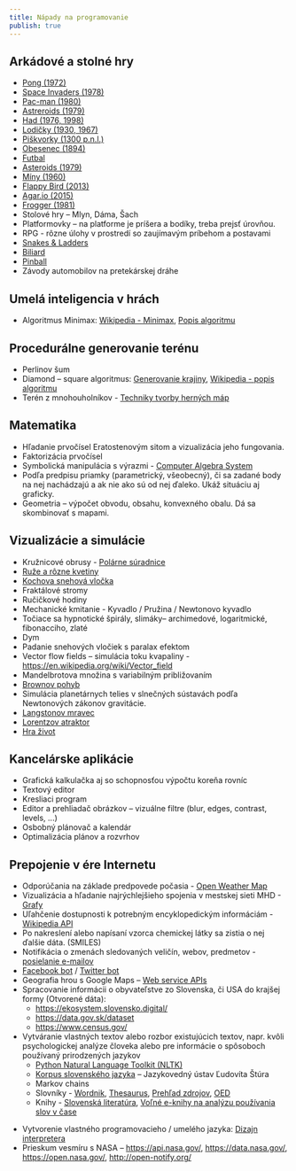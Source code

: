 ```yaml
---
title: Nápady na programovanie
publish: true
---
```


## Arkádové a stolné hry

* [Pong (1972)](https://en.wikipedia.org/wiki/Pong)
* [Space Invaders (1978)](https://en.wikipedia.org/wiki/Space_Invaders)
* [Pac-man (1980)](https://en.wikipedia.org/wiki/Pac-Man)
* [Astreroids (1979)](https://en.wikipedia.org/wiki/Asteroids_(video_game))
* [Had (1976, 1998)](https://en.wikipedia.org/wiki/Snake_(video_game_genre))
* [Lodičky (1930, 1967) ](https://en.wikipedia.org/wiki/Battleship_(game))
* [Piškvorky (1300 p.n.l.)](https://en.wikipedia.org/wiki/Tic-tac-toe)
* [Obesenec (1894)](https://en.wikipedia.org/wiki/Hangman_(game))
* [Futbal](https://en.wikipedia.org/wiki/Paper_soccer)
* [Asteroids (1979)](https://en.wikipedia.org/wiki/Asteroids_(video_game))
* [Míny (1960)](https://en.wikipedia.org/wiki/Minesweeper_(video_game))
* [Flappy Bird (2013)](https://en.wikipedia.org/wiki/Flappy_Bird)
* [Agar.io (2015)](https://en.wikipedia.org/wiki/Agar.io)
* [Frogger (1981)](https://en.wikipedia.org/wiki/Frogger)
* Stolové hry – Mlyn, Dáma, Šach
* Platformovky – na platforme je príšera a bodíky, treba prejsť úrovňou.
* RPG  - rôzne úlohy v prostredí so zaujímavým príbehom a postavami
* [Snakes & Ladders](https://en.wikipedia.org/wiki/Snakes_and_Ladders)
* [Biliard](https://cs.wikipedia.org/wiki/Kule%C4%8Dn%C3%ADk)
* [Pinball](https://en.wikipedia.org/wiki/Pinball)
* Závody automobilov na pretekárskej dráhe


## Umelá inteligencia v hrách

* Algoritmus Minimax: [Wikipedia - Minimax](https://cs.wikipedia.org/wiki/Minimax_(algoritmus)), [Popis algoritmu](https://akela.mendelu.cz/~xpopelka/cs/ui/minmax/)


## Procedurálne generovanie terénu

* Perlinov šum
* Diamond – square algoritmus: [Generovanie krajiny](http://www.playfuljs.com/realistic-terrain-in-130-lines/), [Wikipedia - popis algoritmu](https://en.wikipedia.org/wiki/Diamond-square_algorithm)
* Terén z mnohouholníkov - [Techniky tvorby herných máp](http://www-cs-students.stanford.edu/~amitp/game-programming/polygon-map-generation/)


## Matematika

* Hľadanie prvočísel Eratostenovým sitom a vizualizácia jeho fungovania.
* Faktorizácia prvočísel
* Symbolická manipulácia s výrazmi - [Computer Algebra System](http://www.math.wpi.edu/IQP/BVCalcHist/calc5.html)
* Podľa predpisu priamky (parametrický, všeobecný), či sa zadané body na nej nachádzajú a ak
  nie ako sú od nej ďaleko. Ukáž situáciu aj graficky.
* Geometria – výpočet obvodu, obsahu, konvexného obalu. Dá sa skombinovať s mapami.


## Vizualizácie a simulácie

* Kružnicové obrusy - [Polárne súradnice](https://en.wikipedia.org/wiki/Polar_coordinate_system)
* [Ruže a rôzne kvetiny](https://en.wikipedia.org/wiki/Rose_(mathematics))
* [Kochova snehová vločka](https://en.wikipedia.org/wiki/Koch_snowflake)
* Fraktálové stromy
* Ručičkové hodiny
* Mechanické kmitanie - Kyvadlo / Pružina / Newtonovo kyvadlo
* Točiace sa hypnotické špirály, slimáky– archimedové, logaritmické, fibonacciho, zlaté
* Dym
* Padanie snehových vločiek s paralax efektom
* Vector flow fields – simulácia toku kvapaliny - https://en.wikipedia.org/wiki/Vector_field
* Mandelbrotova množina s variabilným približovaním
* [Brownov pohyb](https://en.wikipedia.org/wiki/Brownian_motion)
* Simulácia planetárnych telies v slnečných sústavách podľa Newtonových zákonov gravitácie.
* [Langstonov mravec](https://en.wikipedia.org/wiki/Langton%27s_ant)
* [Lorentzov atraktor](https://en.wikipedia.org/wiki/Lorenz_system)
* [Hra život](https://en.wikipedia.org/wiki/Conway%27s_Game_of_Life)


## Kancelárske aplikácie

* Grafická kalkulačka aj so schopnosťou výpočtu koreňa rovníc
* Textový editor
* Kresliaci program
* Editor a prehliadač obrázkov – vizuálne filtre (blur, edges, contrast, levels, ...)
* Osbobný plánovač a kalendár
* Optimalizácia plánov a rozvrhov


## Prepojenie v ére Internetu

* Odporúčania na základe predpovede počasia - [Open Weather Map](http://www.openweathermap.org/)
* Vizualizácia a hľadanie najrýchlejšieho spojenia v mestskej sieti MHD - [Grafy](https://medium.com/@lhartikk/solving-graph-problems-with-city-bikes-of-helsinki-c02a90584814)
* Uľahčenie dostupnosti k potrebným encyklopedickým informáciám - [Wikipedia API](https://www.mediawiki.org/wiki/API:Main_page)
* Po nakreslení alebo napísaní vzorca chemickej látky sa zistia o nej ďalšie dáta. (SMILES)
* Notifikácia o zmenách sledovaných veličín, webov, predmetov - [posielanie e-mailov](http://naelshiab.com/tutorial-send-email-python/)
* [Facebook bot](https://developers.facebook.com/docs/workplace/integrations/custom-integrations/bots) /  [Twitter bot](https://developer.twitter.com/)
* Geografia hrou s Google Maps – [Web service APIs](https://developers.google.com/maps/documentation/)
* Spracovanie informácii o obyvateľstve zo Slovenska, či USA do krajšej formy (Otvorené dáta):
  * https://ekosystem.slovensko.digital/
  * https://data.gov.sk/dataset
  * https://www.census.gov/
* Vytváranie vlastných textov alebo rozbor existujúcich textov, napr. kvôli psychologickej analýze
  človeka alebo pre informácie o spôsoboch používaný prirodzených jazykov
  * [Python Natural Language Toolkit (NLTK)](http://www.nltk.org/)
  * [Korpus slovenského jazyka](http://korpus.sk/) – Jazykovedný ústav Ľudovíta Štúra
  * Markov chains
  * Slovníky - [Wordnik](http://developer.wordnik.com/), [Thesaurus](https://www.openthesaurus.de/about/api),  [Prehľad zdrojov](https://www.programmableweb.com/category/dictionary/api), [OED](https://developer.oxforddictionaries.com/documentation)
  * Knihy - [Slovenská literatúra](https://zlatyfond.sme.sk/), [Voľné e-knihy  na analýzu používania slov v čase](http://www.gutenberg.org/)

- Vytvorenie vlastného programovacieho / umelého jazyka:  [Dizajn interpretera](https://www.nasseri.io/posts/1.html)
- Prieskum vesmíru s NASA – https://api.nasa.gov/, https://data.nasa.gov/,
  https://open.nasa.gov/, http://open-notify.org/
